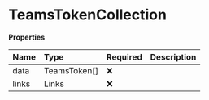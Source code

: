 # TeamsTokenCollection

**Properties**

| Name  | Type         | Required | Description |
| :---- | :----------- | :------- | :---------- |
| data  | TeamsToken[] | ❌       |             |
| links | Links        | ❌       |             |

